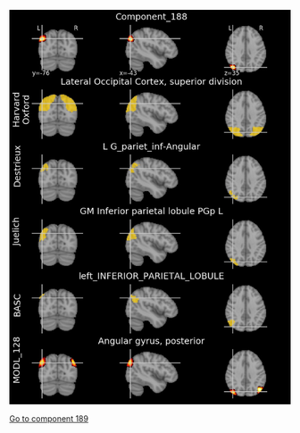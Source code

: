 


![188](preliminary/188.jpg "Component 188")

[Go to component 189](https://parietal-inria.github.io/MODL_atlas/1024/189 "Component 189")